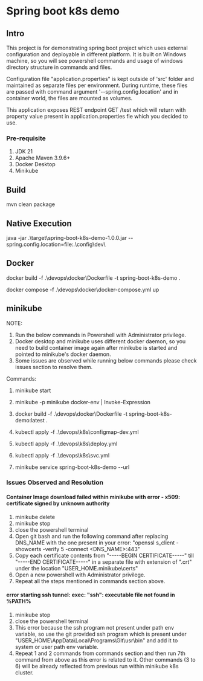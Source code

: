 # Spring boot k8s demo

## Intro

This project is for demonstrating spring boot project which uses external configuration and deployable in different platform. It is built on Windows machine, so you will see powershell commands and usage of windows directory structure in commands and files.

Configuration file "application.properties" is kept outside of 'src' folder and maintained as separate files per environment. During runtime, these files are passed with command argument '--spring.config.location' and in container world, the files are mounted as volumes.

This application exposes REST endpoint GET /test which will return with property value present in application.properties fie which you decided to use.

### Pre-requisite

1. JDK 21
2. Apache Maven 3.9.6+
3. Docker Desktop
4. Minikube

## Build

mvn clean package

## Native Execution

java -jar .\target\spring-boot-k8s-demo-1.0.0.jar --spring.config.location=file:.\config\dev\


## Docker

docker build -f .\devops\docker\Dockerfile -t spring-boot-k8s-demo .

docker compose -f .\devops\docker\docker-compose.yml up

## minikube

NOTE:
1. Run the below commands in Powershell with Administrator privilege.
2. Docker desktop and minikube uses different docker daemon, so you need to build container image again after minikube is started and pointed to minikube's docker daemon.
3. Some issues are observed while running below commands please check issues section to resolve them.

Commands:

1. minikube start

2. minikube -p minikube docker-env | Invoke-Expression

3. docker build -f .\devops\docker\Dockerfile -t spring-boot-k8s-demo:latest .

4. kubectl apply -f .\devops\k8s\configmap-dev.yml

5. kubectl apply -f .\devops\k8s\deploy.yml 

6. kubectl apply -f .\devops\k8s\svc.yml

7. minikube service spring-boot-k8s-demo --url

### Issues Observed and Resolution

#### Container Image download failed within minikube with error - x509: certificate signed by unknown authority

1. minikube delete
2. minikube stop
3. close the powershell terminal
4. Open git bash and run the following command after replacing DNS_NAME with the one present in your error:  "openssl s_client -showcerts -verify 5 -connect <DNS_NAME>:443"
5. Copy each certificate contents from "-----BEGIN CERTIFICATE-----" till "-----END CERTIFICATE-----" in a separate file with extension of ".crt" under the location "USER_HOME\.minikube\certs"
6. Open a new powershell with Administrator privilege.
7. Repeat all the steps mentioned in commands section above.

#### error starting ssh tunnel: exec: "ssh": executable file not found in %PATH%

1. minikube stop
2. close the powershell terminal
3. This error because the ssh program not present under path env variable, so use the git provided ssh program which is present under "USER_HOME\AppData\Local\Programs\Git\usr\bin" and add it to system or user path env variable.
4. Repeat 1 and 2 commands from commands section and then run 7th command from above as this error is related to it. Other commands (3 to 6) will be already reflected from previous run within minikube k8s cluster.
